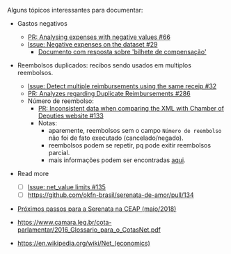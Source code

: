 Alguns tópicos interessantes para documentar:

- Gastos negativos
    - [PR: Analysing expenses with negative values #66](https://github.com/okfn-brasil/serenata-de-amor/pull/66)
    - [Issue: Negative expenses on the dataset #29](https://github.com/okfn-brasil/serenata-de-amor/issues/29)
        - [Documento com resposta sobre 'bilhete de compensação'](https://github.com/escola-de-dados/python-inovacao-civica/files/6850933/resposta.pdf)
  

- Reembolsos duplicados: recibos sendo usados em multiplos reembolsos.
    - [Issue: Detect multiple reimbursements using the same receip #32](https://github.com/okfn-brasil/serenata-de-amor/issues/32)
    - [PR: Analyzes regarding Duplicate Reimbursements #286](https://github.com/okfn-brasil/serenata-de-amor/pull/286)
    - Número de reembolso:
        - [PR: Inconsistent data when comparing the XML with Chamber of Deputies website #133](https://github.com/okfn-brasil/serenata-de-amor/issues/133)
        - Notas:    
            - aparemente, reembolsos sem o campo `Número de reembolso` não foi de fato executado (cancelado/negado).
            - reembolsos podem se repetir, pq pode exitir reembolsos parcial.
            - mais informações podem ser encontradas [aqui](https://www.dropbox.com/s/uw5moqsdn3bt7z3/181104_159155_28903_3498103623673.pdf?dl=0).

- Read more
    - [ ] [Issue: net_value limits #135](https://github.com/okfn-brasil/serenata-de-amor/issues/135) 
    - [ ] https://github.com/okfn-brasil/serenata-de-amor/pull/134

- [Próximos passos para a Serenata na CEAP (maio/2018)](https://docs.google.com/document/d/1qjYHKr9FLAaDwI4VJeHbcWj4LKrAWBeHqrB6VqBLXi8/edit#)
- https://www.camara.leg.br/cota-parlamentar/2016_Glossario_para_o_CotasNet.pdf
- https://en.wikipedia.org/wiki/Net_(economics)